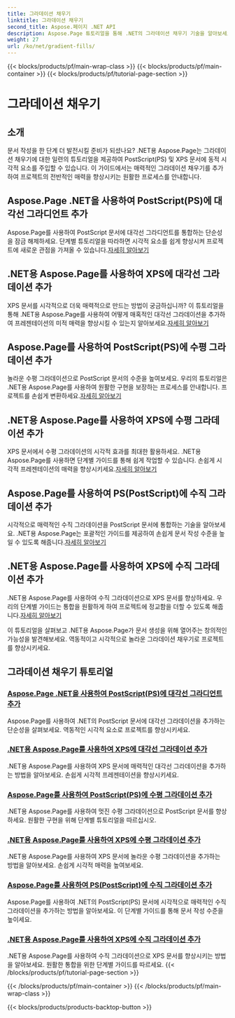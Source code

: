 ```yaml
---
title: 그라데이션 채우기
linktitle: 그라데이션 채우기
second_title: Aspose.페이지 .NET API
description: Aspose.Page 튜토리얼을 통해 .NET의 그라데이션 채우기 기술을 알아보세요. 시선을 사로잡는 대각선, 수평, 수직 그라데이션을 추가하여 프로젝트를 손쉽게 향상하세요.
weight: 27
url: /ko/net/gradient-fills/
---
```


{{< blocks/products/pf/main-wrap-class >}}
{{< blocks/products/pf/main-container >}}
{{< blocks/products/pf/tutorial-page-section >}}

# 그라데이션 채우기


## 소개

문서 작성을 한 단계 더 발전시킬 준비가 되셨나요? .NET용 Aspose.Page는 그라데이션 채우기에 대한 일련의 튜토리얼을 제공하여 PostScript(PS) 및 XPS 문서에 동적 시각적 요소를 주입할 수 있습니다. 이 가이드에서는 매력적인 그라데이션 채우기를 추가하여 프로젝트의 전반적인 매력을 향상시키는 원활한 프로세스를 안내합니다.

## Aspose.Page .NET을 사용하여 PostScript(PS)에 대각선 그라디언트 추가

 Aspose.Page를 사용하여 PostScript 문서에 대각선 그라디언트를 통합하는 단순성을 잠금 해제하세요. 단계별 튜토리얼을 따라하면 시각적 요소를 쉽게 향상시켜 프로젝트에 새로운 관점을 가져올 수 있습니다.[자세히 알아보기](./add-diagonal-gradient-to-postscript-ps/)

## .NET용 Aspose.Page를 사용하여 XPS에 대각선 그라데이션 추가

 XPS 문서를 시각적으로 더욱 매력적으로 만드는 방법이 궁금하십니까? 이 튜토리얼을 통해 .NET용 Aspose.Page를 사용하여 어떻게 매혹적인 대각선 그라데이션을 추가하여 프레젠테이션의 미적 매력을 향상시킬 수 있는지 알아보세요.[자세히 알아보기](./add-diagonal-gradient-to-xps/)

## Aspose.Page를 사용하여 PostScript(PS)에 수평 그라데이션 추가

 놀라운 수평 그라데이션으로 PostScript 문서의 수준을 높여보세요. 우리의 튜토리얼은 .NET용 Aspose.Page를 사용하여 원활한 구현을 보장하는 프로세스를 안내합니다. 프로젝트를 손쉽게 변환하세요.[자세히 알아보기](./add-horizontal-gradient-to-postscript-ps/)

## .NET용 Aspose.Page를 사용하여 XPS에 수평 그라데이션 추가

 XPS 문서에서 수평 그라데이션의 시각적 효과를 최대한 활용하세요. .NET용 Aspose.Page를 사용하면 단계별 가이드를 통해 쉽게 작업할 수 있습니다. 손쉽게 시각적 프레젠테이션의 매력을 향상시키세요.[자세히 알아보기](./add-horizontal-gradient-to-xps/)

## Aspose.Page를 사용하여 PS(PostScript)에 수직 그라데이션 추가

 시각적으로 매력적인 수직 그라데이션을 PostScript 문서에 통합하는 기술을 알아보세요. .NET용 Aspose.Page는 포괄적인 가이드를 제공하여 손쉽게 문서 작성 수준을 높일 수 있도록 해줍니다.[자세히 알아보기](./add-vertical-gradient-to-postscript-ps/)

## .NET용 Aspose.Page를 사용하여 XPS에 수직 그라데이션 추가
.NET용 Aspose.Page를 사용하여 수직 그라데이션으로 XPS 문서를 향상하세요. 우리의 단계별 가이드는 통합을 원활하게 하여 프로젝트에 정교함을 더할 수 있도록 해줍니다.[자세히 알아보기](./add-vertical-gradient-to-xps/)

이 튜토리얼을 살펴보고 .NET용 Aspose.Page가 문서 생성을 위해 열어주는 창의적인 가능성을 발견해보세요. 역동적이고 시각적으로 놀라운 그라데이션 채우기로 프로젝트를 향상시키세요.
## 그라데이션 채우기 튜토리얼
### [Aspose.Page .NET을 사용하여 PostScript(PS)에 대각선 그라디언트 추가](./add-diagonal-gradient-to-postscript-ps/)
Aspose.Page를 사용하여 .NET의 PostScript 문서에 대각선 그라데이션을 추가하는 단순성을 살펴보세요. 역동적인 시각적 요소로 프로젝트를 향상시키세요.
### [.NET용 Aspose.Page를 사용하여 XPS에 대각선 그라데이션 추가](./add-diagonal-gradient-to-xps/)
.NET용 Aspose.Page를 사용하여 XPS 문서에 매력적인 대각선 그라데이션을 추가하는 방법을 알아보세요. 손쉽게 시각적 프레젠테이션을 향상시키세요.
### [Aspose.Page를 사용하여 PostScript(PS)에 수평 그라데이션 추가](./add-horizontal-gradient-to-postscript-ps/)
.NET용 Aspose.Page를 사용하여 멋진 수평 그라데이션으로 PostScript 문서를 향상하세요. 원활한 구현을 위해 단계별 튜토리얼을 따르십시오.
### [.NET용 Aspose.Page를 사용하여 XPS에 수평 그라데이션 추가](./add-horizontal-gradient-to-xps/)
.NET용 Aspose.Page를 사용하여 XPS 문서에 놀라운 수평 그라데이션을 추가하는 방법을 알아보세요. 손쉽게 시각적 매력을 높여보세요.
### [Aspose.Page를 사용하여 PS(PostScript)에 수직 그라데이션 추가](./add-vertical-gradient-to-postscript-ps/)
Aspose.Page를 사용하여 .NET의 PostScript(PS) 문서에 시각적으로 매력적인 수직 그라데이션을 추가하는 방법을 알아보세요. 이 단계별 가이드를 통해 문서 작성 수준을 높이세요.
### [.NET용 Aspose.Page를 사용하여 XPS에 수직 그라데이션 추가](./add-vertical-gradient-to-xps/)
.NET용 Aspose.Page를 사용하여 수직 그라데이션으로 XPS 문서를 향상시키는 방법을 알아보세요. 원활한 통합을 위한 단계별 가이드를 따르세요.
{{< /blocks/products/pf/tutorial-page-section >}}

{{< /blocks/products/pf/main-container >}}
{{< /blocks/products/pf/main-wrap-class >}}

{{< blocks/products/products-backtop-button >}}
